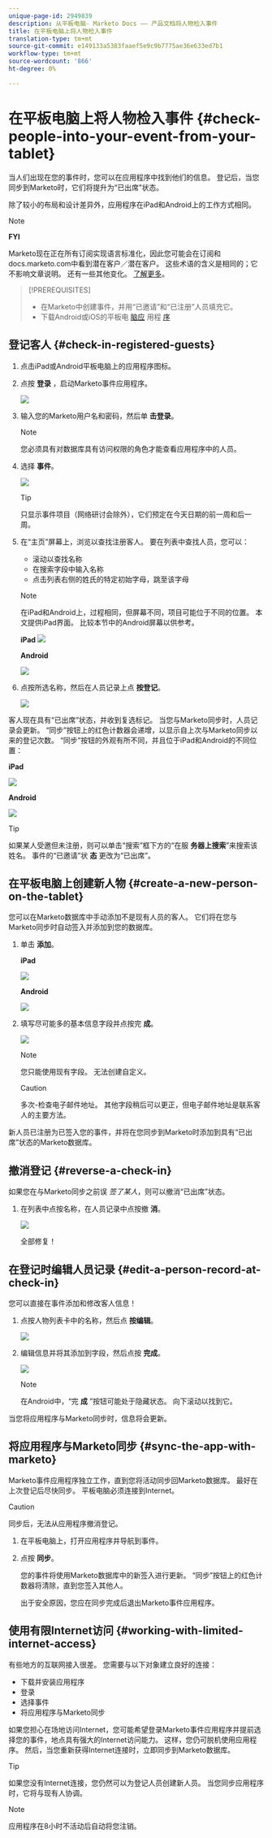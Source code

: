 ```yaml
---
unique-page-id: 2949839
description: 从平板电脑- Marketo Docs —— 产品文档将人物检入事件
title: 在平板电脑上将人物检入事件
translation-type: tm+mt
source-git-commit: e149133a5383faaef5e9c9b7775ae36e633ed7b1
workflow-type: tm+mt
source-wordcount: '866'
ht-degree: 0%

---
```



# 在平板电脑上将人物检入事件 {#check-people-into-your-event-from-your-tablet}

当人们出现在您的事件时，您可以在应用程序中找到他们的信息。 登记后，当您同步到Marketo时，它们将提升为“已出席”状态。

除了较小的布局和设计差异外，应用程序在iPad和Android上的工作方式相同。

>[!NOTE]
>
>**FYI**
>
>Marketo现在正在所有订阅实现语言标准化，因此您可能会在订阅和docs.marketo.com中看到潜在客户／潜在客户。 这些术语的含义是相同的；它不影响文章说明。 还有一些其他变化。 [了解更多](http://docs.marketo.com/display/DOCS/Updates+to+Marketo+Terminology)。

>[!PREREQUISITES]
>
>* 在Marketo中创建事件，并用“已邀请”和“已注册”人员填充它。
>* 下载Android或iOS的平板电 [脑应](https://play.google.com/store/apps/details?id=com.marketo.eventcheckin&amp;hl=en) 用程 [序](https://itunes.apple.com/us/app/marketo-events/id522766637?mt=8)

>



## 登记客人 {#check-in-registered-guests}

1. 点击iPad或Android平板电脑上的应用程序图标。
1. 点按 **登录** ，启动Marketo事件应用程序。

   ![](assets/1.jpg)

1. 输入您的Marketo用户名和密码，然后单 **击登录**。

   >[!NOTE]
   >
   >您必须具有对数据库具有访问权限的角色才能查看应用程序中的人员。

1. 选择 **事件**。

   ![](assets/2.jpg)

   >[!TIP]
   >
   >只显示事件项目（网络研讨会除外），它们预定在今天日期的前一周和后一周。

1. 在“主页”屏幕上，浏览以查找注册客人。 要在列表中查找人员，您可以：

   * 滚动以查找名称
   * 在搜索字段中输入名称
   * 点击列表右侧的姓氏的特定初始字母，跳至该字母

   >[!NOTE]
   >
   >在iPad和Android上，过程相同，但屏幕不同，项目可能位于不同的位置。 本文提供iPad界面。 比较本节中的Android屏幕以供参考。

   **iPad** ![](assets/image2016-4-15-11-3a55-3a11.png)

   **Android**

   ![](assets/image2016-4-15-14-3a50-3a19.png)

1. 点按所选名称，然后在人员记录上点 **按登记**。

   ![](assets/img-0068-35-hands.png)

客人现在具有“已出席”状态，并收到复选标记。 当您与Marketo同步时，人员记录会更新。 “同步”按钮上的红色计数器会递增，以显示自上次与Marketo同步以来的登记次数。 “同步”按钮的外观有所不同，并且位于iPad和Android的不同位置：

**iPad**

![](assets/image2016-4-12-14-3a25-3a13.png)

**Android**

![](assets/image2016-4-15-14-3a58-3a6.png)

>[!TIP]
>
>如果某人受邀但未注册，则可以单击“搜索”框下方的“在服 **务器上搜索**”来搜索该姓名。 事件的“已邀请”状 **态** 更改为“已出席”。

## 在平板电脑上创建新人物 {#create-a-new-person-on-the-tablet}

您可以在Marketo数据库中手动添加不是现有人员的客人。 它们将在您与Marketo同步时自动签入并添加到您的数据库。

1. 单击 **添加**。

   **iPad**

   ![](assets/image2016-4-15-11-3a58-3a51.png)

   **Android**

   ![](assets/image2016-4-15-15-3a2-3a38.png)

1. 填写尽可能多的基本信息字段并点按完 **成**。

   ![](assets/image2016-4-15-11-3a33-3a59.png)

   >[!NOTE]
   >
   >您只能使用现有字段。 无法创建自定义。

   >[!CAUTION]
   >
   >多次-检查电子邮件地址。 其他字段稍后可以更正，但电子邮件地址是联系客人的主要方法。

新人员已注册为已签入您的事件，并将在您同步到Marketo时添加到具有“已出席”状态的Marketo数据库。

## 撤消登记 {#reverse-a-check-in}

如果您在与Marketo同步之前误 *签了某人*，则可以撤消“已出席”状态。

1. 在列表中点按名称，在人员记录中点按撤 **消**。

   ![](assets/image2016-4-15-11-3a38-3a31.png)

   全部修复！

## 在登记时编辑人员记录 {#edit-a-person-record-at-check-in}

您可以直接在事件添加和修改客人信息！

1. 点按人物列表卡中的名称，然后点 **按编辑**。

   ![](assets/image2016-4-15-11-3a43-3a46.png)

1. 编辑信息并将其添加到字段，然后点按 **完成**。

   ![](assets/image2016-4-15-11-3a50-3a18.png)

   >[!NOTE]
   >
   >在Android中，“完 **成** ”按钮可能处于隐藏状态。 向下滚动以找到它。

当您将应用程序与Marketo同步时，信息将会更新。

## 将应用程序与Marketo同步 {#sync-the-app-with-marketo}

Marketo事件应用程序独立工作，直到您将活动同步回Marketo数据库。 最好在上次登记后尽快同步。 平板电脑必须连接到Internet。

>[!CAUTION]
>
>同步后，无法从应用程序撤消登记。

1. 在平板电脑上，打开应用程序并导航到事件。
1. 点按 **同步**。

   您的事件将使用Marketo数据库中的新签入进行更新。 “同步”按钮上的红色计数器将清除，直到您签入其他人。

   出于安全原因，您应在同步完成后退出Marketo事件应用程序。

## 使用有限Internet访问 {#working-with-limited-internet-access}

有些地方的互联网接入很差。 您需要与以下对象建立良好的连接：

* 下载并安装应用程序
* 登录
* 选择事件
* 将应用程序与Marketo同步

如果您担心在场地访问Internet，您可能希望登录Marketo事件应用程序并提前选择您的事件，地点具有强大的Internet访问能力。 这样，您仍可脱机使用应用程序。 然后，当您重新获得Internet连接时，立即同步到Marketo数据库。

>[!TIP]
>
>如果您没有Internet连接，您仍然可以为登记人员创建新人员。 当您同步应用程序时，它将与现有人协调。

>[!NOTE]
>
>应用程序在8小时不活动后自动将您注销。


